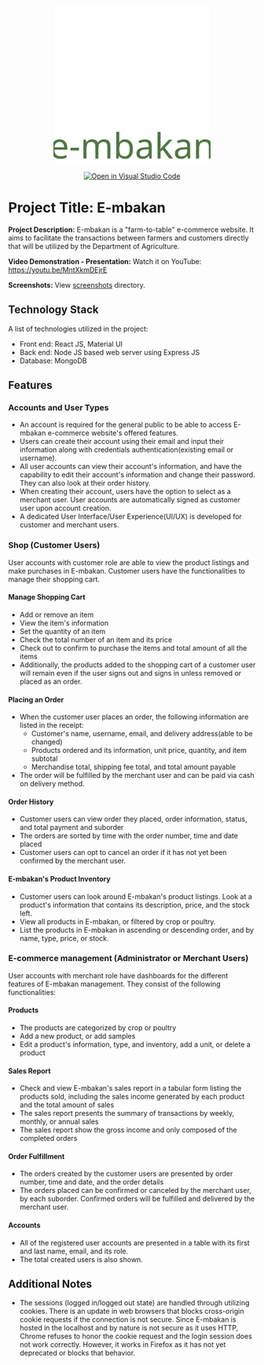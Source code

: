 <div style="text-align: center">

![Logo](./public/logos/verticallogo_colored.svg)

[![Open in Visual Studio Code](https://classroom.github.com/assets/open-in-vscode-718a45dd9cf7e7f842a935f5ebbe5719a5e09af4491e668f4dbf3b35d5cca122.svg)](https://classroom.github.com/online_ide?assignment_repo_id=12963038&assignment_repo_type=AssignmentRepo)

</div>

# Project Title: E-mbakan

**Project Description:** E-mbakan is a "farm-to-table" e-commerce website. It aims to facilitate the transactions between farmers and customers directly that will be utilized by the Department of Agriculture.

**Video Demonstration - Presentation:** Watch it on YouTube: https://youtu.be/MntXkmDEjrE

**Screenshots:** View [screenshots](./README%20Screenshots) directory.

## Technology Stack
A list of technologies utilized in the project:
* Front end: React JS, Material UI
* Back end: Node JS based web server using Express JS
* Database: MongoDB

## Features

### Accounts and User Types 
* An account is required for the general public to be able to access E-mbakan e-commerce website's offered features.
* Users can create their account using their email and input their information along with credentials authentication(existing email or username).
* All user accounts can view their account's information, and have the capability to edit their account's information and change their password. They can also look at their order history. 
* When creating their account, users have the option to select as a merchant user. User accounts are automatically signed as customer user upon account creation.
* A dedicated User Interface/User Experience(UI/UX) is developed for customer and merchant users.

### Shop (Customer Users)
 User accounts with customer role are able to view the product listings and make purchases in E-mbakan. Customer users have the functionalities to manage their shopping cart.

#### Manage Shopping Cart
* Add or remove an item
* View the item's information
* Set the quantity of an item
* Check the total number of an item and its price
* Check out to confirm to purchase the items and total amount of all the items
* Additionally, the products added to the shopping cart of a customer user will remain even if the user signs out and signs in unless removed or placed as an order.

#### Placing an Order
* When the customer user places an order, the following information are listed in the receipt:
    - Customer's name, username, email, and delivery address(able to be changed)
    - Products ordered and its information, unit price, quantity, and item subtotal
    - Merchandise total, shipping fee total, and total amount payable
* The order will be fulfilled by the merchant user and can be paid via cash on delivery method.

#### Order History
* Customer users can view order they placed, order information, status, and total payment and suborder
* The orders are sorted by time with the order number, time and date placed
* Customer users can opt to cancel an order if it has not yet been confirmed by the merchant user.

#### E-mbakan's Product Inventory
* Customer users can look around E-mbakan's product listings. Look at a product's information that contains its description, price, and the stock left.
* View all products in E-mbakan, or filtered by crop or poultry.
* List the products in E-mbakan in ascending or descending order, and by name, type, price, or stock.

### E-commerce management (Administrator or Merchant Users)
User accounts with merchant role have dashboards for the different features of E-mbakan management. They consist of the following functionalities:

#### Products
* The products are categorized by crop or poultry
* Add a new product, or add samples
* Edit a product's information, type, and inventory, add a unit, or delete a product

#### Sales Report
* Check and view E-mbakan's sales report in a tabular form listing the products sold, including the sales income generated by each product and the total amount of sales
* The sales report presents the summary of transactions by weekly, monthly, or annual sales
* The sales report show the gross income and only composed of the completed orders

#### Order Fulfillment
* The orders created by the customer users are presented by order number, time and date, and the order details
* The orders placed can be confirmed or canceled by the merchant user, by each suborder. Confirmed orders will be fulfilled and delivered by the merchant user.

#### Accounts
* All of the registered user accounts are presented in a table with its first and last name, email, and its role.
* The total created users is also shown.

## Additional Notes
* The sessions (logged in/logged out state) are handled through utilizing cookies. There is an update in web browsers that blocks cross-origin cookie requests if the connection is not secure. Since E-mbakan is hosted in the localhost and by nature is not secure as it uses HTTP, Chrome refuses to honor the cookie request and the login session does not work correctly. However, it works in Firefox as it has not yet deprecated or blocks that behavior.
